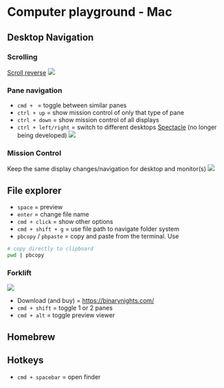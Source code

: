 # Computer playground - Mac

## Desktop Navigation

### Scrolling
[Scroll reverse](https://pilotmoon.com/scrollreverser/)
![](https://matteasom.com/wp-content/uploads/2018/02/Screen-Shot-2018-02-08-at-19.24.21.png)

### Pane navigation
- `cmd + ` = toggle between similar panes
- `ctrl + up` = show mission control of only that type of pane
- `ctrl + down` = show mission control of all displays
- `ctrl + left/right` = switch to different desktops
[Spectacle](https://www.spectacleapp.com/) (no longer being developed)
![](https://static.macupdate.com/screenshots/200200/m/spectacle-screenshot.png?v=1568271272)

### Mission Control
Keep the same display changes/navigation for desktop and monitor(s)
![](https://www.macobserver.com/imgs/tmo_articles/20150625YosemiteDisplaySpaces.jpg?x17707)

## File explorer
- `space` = preview
- `enter` = change file name
- `cmd + click` = show other options
- `cmd + shift + g` = use file path to navigate folder system
- `pbcopy` / `pbpaste` = copy and paste from the terminal. Use <br>
```bash
# copy directly to clipboard
pwd | pbcopy
```

### Forklift
![](https://pbs.twimg.com/media/Cs8jDwnWYAAawPx.jpg)
- Download (and buy) = https://binarynights.com/
- `cmd + shift` = toggle 1 or 2 panes
- `cmd + alt` = toggle preview viewer

## Homebrew

## Hotkeys
- `cmd + spacebar` = open finder

